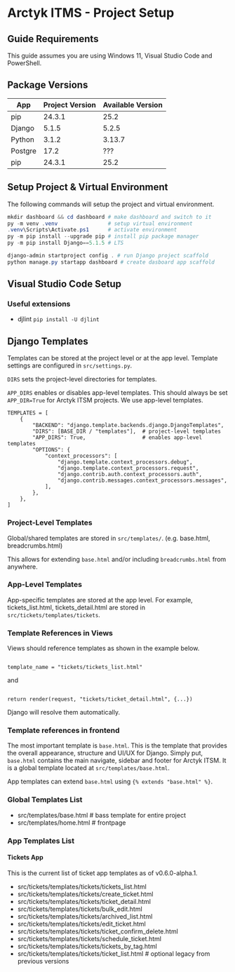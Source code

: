 # Arctyk ITMS - Project Setup

## Guide Requirements

This guide assumes you are using Windows 11, Visual Studio Code and PowerShell.

## Package Versions

| App       | Project Version | Available Version |
|-----------|-----------------|-------------------|
| pip       | 24.3.1          | 25.2              |
| Django    | 5.1.5           | 5.2.5             |
| Python    | 3.1.2           | 3.13.7            |
| Postgre   | 17.2            | ???               |
| pip       | 24.3.1          |  25.2             |

## Setup Project & Virtual Environment

The following commands will setup the project and virtual environment.

```PowerShell 
mkdir dashboard && cd dashboard # make dashboard and switch to it
py -m venv .venv                # setup virtual environment
.venv\Scripts\Activate.ps1      # activate environment
py -m pip install --upgrade pip # install pip package manager
py -m pip install Django==5.1.5 # LTS

django-admin startproject config . # run Django project scaffold
python manage.py startapp dashboard # create dasboard app scaffold
```

## Visual Studio Code Setup

### Useful extensions

- djlint `pip install -U djlint`

## Django Templates

Templates can be stored at the project level or at the app level. Template settings are configured in `src/settings.py`. 

`DIRS` sets the project-level directories for templates.

`APP_DIRS` enables or disables app-level templates. This should always be set `APP_DIR=True` for Arctyk ITSM projects. We use app-level templates.

```
TEMPLATES = [
    {
        "BACKEND": "django.template.backends.django.DjangoTemplates",
        "DIRS": [BASE_DIR / "templates"],  # project-level templates
        "APP_DIRS": True,                  # enables app-level templates
        "OPTIONS": {
            "context_processors": [
                "django.template.context_processors.debug",
                "django.template.context_processors.request",
                "django.contrib.auth.context_processors.auth",
                "django.contrib.messages.context_processors.messages",
            ],
        },
    },
]

```

### Project-Level Templates

Global/shared templates are stored in `src/templates/`. (e.g. base.html, breadcrumbs.html)

This allows for extending `base.html` and/or including `breadcrumbs.html` from anywhere.

### App-Level Templates

App-specific templates are stored at the app level. For example, tickets_list.html, tickets_detail.html are stored in `src/tickets/templates/tickets`. 

### Template References in Views

Views should reference templates as shown in the example below.

```

template_name = "tickets/tickets_list.html"

```

and

```

return render(request, "tickets/ticket_detail.html", {...})

```

Django will resolve them automatically. 

### Template references in frontend

The most important template is `base.html`. This is the template that provides the overall appearance, structure and UI/UX for Django. Simply put, `base.html` contains the main navigate, sidebar and footer for Arctyk ITSM. It is a global template located at `src/templates/base.html`. 

App templates can extend `base.html` using `{% extends "base.html" %}`. 

### Global Templates List

- src/templates/base.html    # bass template for entire project
- src/templates/home.html    # frontpage 

### App Templates List

#### Tickets App

This is the current list of ticket app templates as of v0.6.0-alpha.1.

- src/tickets/templates/tickets/tickets_list.html
- src/tickets/templates/tickets/create_ticket.html
- src/tickets/templates/tickets/ticket_detail.html
- src/tickets/templates/tickets/bulk_edit.html
- src/tickets/templates/tickets/archived_list.html
- src/tickets/templates/tickets/edit_ticket.html
- src/tickets/templates/tickets/ticket_confirm_delete.html
- src/tickets/templates/tickets/schedule_ticket.html
- src/tickets/templates/tickets/tickets_by_tag.html
- src/tickets/templates/tickets/ticket_list.html           # optional legacy from previous versions